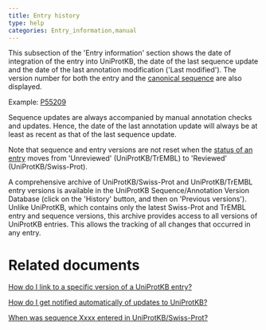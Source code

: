 ```yaml
---
title: Entry history
type: help
categories: Entry_information,manual
---
```


This subsection of the 'Entry information' section shows the date of integration of the entry into UniProtKB, the date of the last sequence update and the date of the last annotation modification ('Last modified'). The version number for both the entry and the [canonical sequence](https://www.uniprot.org/help/canonical_and_isoforms) are also displayed.

Example: [P55209](https://www.uniprot.org/uniprotkb/P55209#entry_information)

Sequence updates are always accompanied by manual annotation checks and updates. Hence, the date of the last annotation update will always be at least as recent as that of the last sequence update.

Note that sequence and entry versions are not reset when the [status of an entry](https://www.uniprot.org/help/entry_status) moves from 'Unreviewed' (UniProtKB/TrEMBL) to 'Reviewed' (UniProtKB/Swiss-Prot).

A comprehensive archive of UniProtKB/Swiss-Prot and UniProtKB/TrEMBL entry versions is available in the UniProtKB Sequence/Annotation Version Database (click on the 'History' button, and then on 'Previous versions'). Unlike UniProtKB, which contains only the latest Swiss-Prot and TrEMBL entry and sequence versions, this archive provides access to all versions of UniProtKB entries. This allows the tracking of all changes that occurred in any entry.

# Related documents

[How do I link to a specific version of a UniProtKB entry?](https://www.uniprot.org/help/link_old_versions)

[How do I get notified automatically of updates to UniProtKB?](https://www.uniprot.org/help/update_notification)

[When was sequence Xxxx entered in UniProtKB/Swiss-Prot?](https://www.uniprot.org/help/creation_date)

